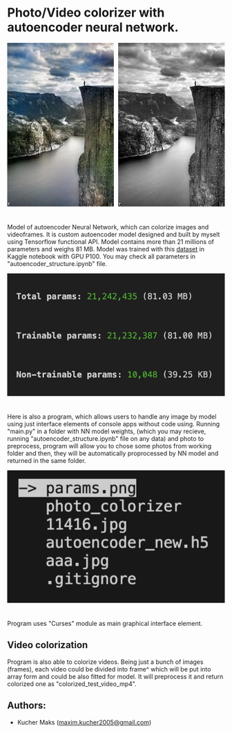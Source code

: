 # Photo/Video colorizer with autoencoder neural network.


<div style="display: flex; justify-content: space-between;">

<img src="c_ex.jpg" alt="Фото 1" style="width: 49%;" />
<img src="ex.jpg" alt="Фото 2" style="width: 49%;" />


    

    
</div>

#
Model of autoencoder Neural Network, which can colorize images and videoframes. It is custom autoencoder model designed and built by myselt using Tensorflow functional API. Model contains more than 21 millions of parameters and weighs 81 MB. Model was trained with this [dataset](/kaggle/input/landscape-image-colorization) in Kaggle notebook with GPU P100. You may check all parameters in "autoencoder_structure.ipynb" file. 



<div style="display: flex; justify-content: space-between;">
    <img src="params.jpg" alt="Фото 1" style="width: 100%" />
</div>

#
Here is also a program, which allows users to handle any image by model using just interface elements of console apps without code using. Running "main.py" in a folder with NN model weights, (which you may recieve, running "autoencoder_structure.ipynb" file on any data) and photo to preprocess, program will allow you to chose some photos from working folder and then, they will be automatically proprocessed by NN model and returned in the same folder.

<div style="display: flex; justify-content: space-between;">
    <img src="curses.jpg" alt="Фото 1" style="width: 100%" />
</div>

#
Program uses "Curses" module as main graphical interface element. 

## Video colorization
Program is also able to colorize videos. Being just a bunch of images (frames), each video could be divided into frame^ which will be put into array form and could be also fitted for model. It will preprocess it and return colorized one as "colorized_test_video_mp4". 

## Authors:
- Kucher Maks (maxim.kucher2005@gmail.com)
